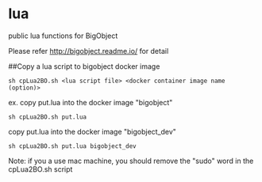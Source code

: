 # lua
public lua functions for BigObject

Please refer http://bigobject.readme.io/ for detail


##Copy a lua script to bigobject docker image

    sh cpLua2BO.sh <lua script file> <docker container image name (option)>

ex. 
copy put.lua into the docker image "bigobject" 

    sh cpLua2BO.sh put.lua

copy put.lua into the docker image "bigobject_dev" 

    sh cpLua2BO.sh put.lua bigobject_dev

Note: if you a use mac machine, you should remove the "sudo" word in the cpLua2BO.sh script

